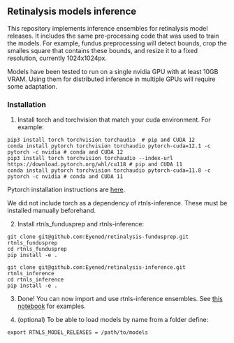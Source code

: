 ## Retinalysis models inference

This repository implements inference ensembles for retinalysis model releases. It includes the same pre-processing code that was used to train the models. For example, fundus preprocessing will detect bounds, crop the smalles square that contains these bounds, and resize it to a fixed resolution, currently 1024x1024px.

Models have been tested to run on a single nvidia GPU with at least 10GB VRAM. Using them for distributed inference in multiple GPUs will require some adaptation.

### Installation

1. Install torch and torchvision that match your cuda environment. For example:
```
pip3 install torch torchvision torchaudio  # pip and CUDA 12
conda install pytorch torchvision torchaudio pytorch-cuda=12.1 -c pytorch -c nvidia # conda and CUDA 12
pip3 install torch torchvision torchaudio --index-url https://download.pytorch.org/whl/cu118 # pip and CUDA 11
conda install pytorch torchvision torchaudio pytorch-cuda=11.8 -c pytorch -c nvidia # conda and CUDA 11
```

Pytorch installation instructions are [here](https://pytorch.org/get-started/locally/).

We did not include torch as a dependency of rtnls-inference. These must be installed manually beforehand. 

2. Install rtnls_fundusprep and rtnls-inference:

```
git clone git@github.com:Eyened/retinalysis-fundusprep.git rtnls_fundusprep
cd rtnls_fundusprep
pip install -e .

git clone git@github.com:Eyened/retinalysis-inference.git rtnls_inference
cd rtnls_inference
pip install -e .
```

3. Done! You can now import and use rtnls-inference ensembles. See [this notebook](./notebooks/inference.ipynb) for examples.

4. (optional) To be able to load models by name from a folder define:

```
export RTNLS_MODEL_RELEASES = /path/to/models
```

